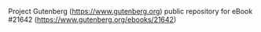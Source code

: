 Project Gutenberg (https://www.gutenberg.org) public repository for eBook #21642 (https://www.gutenberg.org/ebooks/21642)
